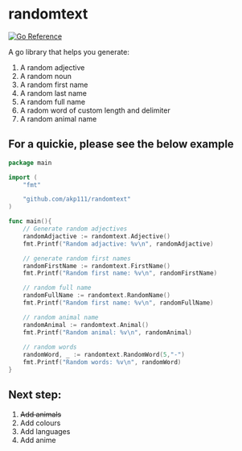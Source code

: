 # randomtext

[![Go Reference](https://pkg.go.dev/badge/github.com/akp111/randomtext.svg)](https://pkg.go.dev/github.com/akp111/randomtext)

A go library that helps you generate:
1. A random adjective
2. A random noun
3. A random first name
4. A random last name
5. A random full name
6. A radom word of custom length and delimiter
7. A random animal name

## For a quickie, please see the below example

```go
package main

import (
	"fmt"

	"github.com/akp111/randomtext"
)

func main(){
	// Generate random adjectives
	randomAdjactive := randomtext.Adjective()
	fmt.Printf("Random adjactive: %v\n", randomAdjactive)

	// generate random first names
	randomFirstName := randomtext.FirstName()
	fmt.Printf("Random first name: %v\n", randomFirstName)

	// random full name
	randomFullName := randomtext.RandomName()
	fmt.Printf("Random first name: %v\n", randomFullName)

	// random animal name
	randomAnimal := randomtext.Animal()
	fmt.Printf("Random animal: %v\n", randomAnimal)
	
	// random words
	randomWord, _ := randomtext.RandomWord(5,"-")
	fmt.Printf("Random words: %v\n", randomWord)
}
```

## Next step:

1. ~~Add animals~~
2. Add colours
3. Add languages
4. Add anime


